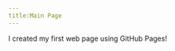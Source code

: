 ```yaml
---
title:Main Page
---
```

</head>  
    <body>    
        I created my first web page using GitHub Pages!
    </body>
